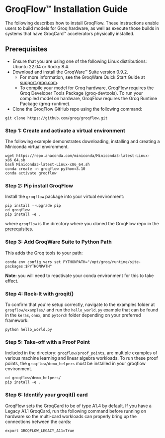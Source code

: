 # GroqFlow™ Installation Guide

The following describes how to install GroqFlow. These instructions enable users to build models for Groq hardware, as well as execute those builds in systems that have GroqCard™ accelerators physically installed.

## Prerequisites

- Ensure that you are using one of the following Linux distributions: Ubuntu 22.04 or Rocky 8.4.
- Download and install the GroqWare™ Suite version 0.9.2.
  - For more information, see the GroqWare Quick Start Guide at [support.groq.com](https://support.groq.com).
  - To compile your model for Groq hardware, GroqFlow requires the Groq Developer Tools Package (groq-devtools). To run your compiled model on hardware, GroqFlow requires the Groq Runtime Package (groq-runtime).
- Clone the GroqFlow GitHub repo using the following command:

```
git clone https://github.com/groq/groqflow.git
```

### Step 1: Create and activate a virtual environment

The following example demonstrates downloading, installing and creating a Miniconda virtual environment.

```
wget https://repo.anaconda.com/miniconda/Miniconda3-latest-Linux-x86_64.sh
bash Miniconda3-latest-Linux-x86_64.sh
conda create -n groqflow python=3.10
conda activate groqflow
```

### Step 2: Pip install GroqFlow

Install the `groqflow` package into your virtual environment:

```
pip install --upgrade pip
cd groqflow
pip install -e .
```

where `groqflow` is the directory where you cloned the GroqFlow repo in the [prerequisites](#prerequisites).

### Step 3: Add GroqWare Suite to Python Path

This adds the Groq tools to your path:

```
conda env config vars set PYTHONPATH="/opt/groq/runtime/site-packages:$PYTHONPATH"
```

**Note:** you will need to reactivate your conda environment for this to take effect.

### Step 4: Rock-It with groqit()

To confirm that you're setup correctly, navigate to the examples folder at `groqflow/examples/` and run the `hello_world.py` example that can be found in the `keras`, `onnx`, and `pytorch` folder depending on your preferred framework:

```
python hello_world.py
```

### Step 5: Take-off with a Proof Point

Included in the directory: `groqflow/proof_points`, are multiple examples of various machine learning and linear algebra workloads. To run these proof points, the `groqflow/demo_helpers` must be installed in your groqflow environment.

```
cd groqflow/demo_helpers/
pip install -e .
```

### Step 6: Identify your groqit() card

GroqFlow sets the GroqCard to be of type A1.4 by default. If you have a Legacy A1.1 GroqCard, run the following command before running on hardware so the multi-card workloads can properly bring up the connections between the cards:

```
export GROQFLOW_LEGACY_A11=True
```

